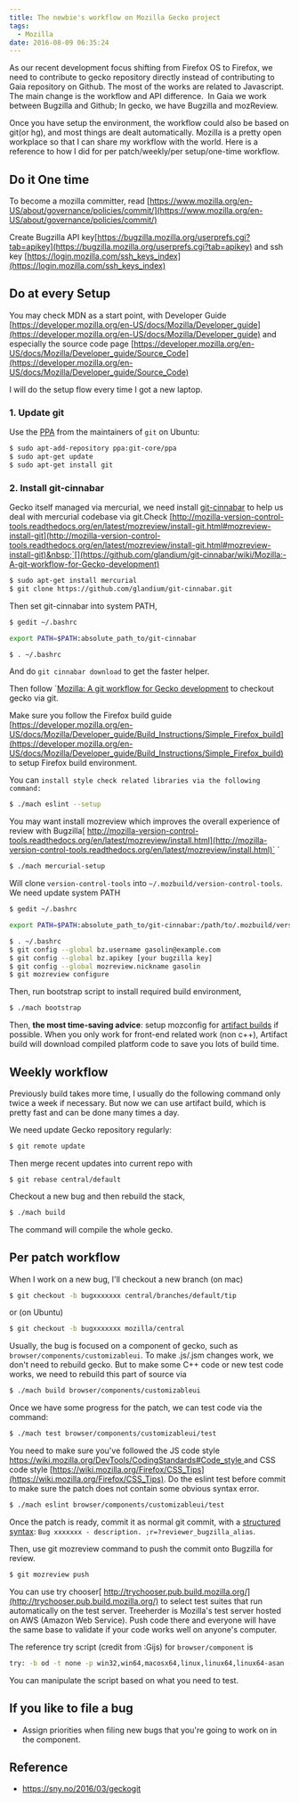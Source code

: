 ```yaml
---
title: The newbie's workflow on Mozilla Gecko project
tags:
  - Mozilla
date: 2016-08-09 06:35:24
---
```


As our recent development focus shifting from Firefox OS to Firefox, we need to contribute to gecko repository directly instead of contributing to Gaia repository on Github.
The most of the works are related to Javascript. The main change is the workflow and API difference.&nbsp; In Gaia we work between Bugzilla and Github; In gecko, we have Bugzilla and mozReview.

Once you have setup the environment, the workflow could also be based on git(or hg), and most things are dealt automatically. 
Mozilla is a pretty open workplace so that I can share my workflow with the world. Here is a reference to how I did for per patch/weekly/per setup/one-time workflow.

## Do it One time

To become a mozilla committer, read [https://www.mozilla.org/en-US/about/governance/policies/commit/](https://www.mozilla.org/en-US/about/governance/policies/commit/)

Create Bugzilla API key[https://bugzilla.mozilla.org/userprefs.cgi?tab=apikey](https://bugzilla.mozilla.org/userprefs.cgi?tab=apikey)
 and ssh key [https://login.mozilla.com/ssh_keys_index](https://login.mozilla.com/ssh_keys_index)


## Do at every Setup

You may check MDN as a start point, with Developer Guide [https://developer.mozilla.org/en-US/docs/Mozilla/Developer_guide](https://developer.mozilla.org/en-US/docs/Mozilla/Developer_guide) and especially the source code page
[https://developer.mozilla.org/en-US/docs/Mozilla/Developer_guide/Source_Code](https://developer.mozilla.org/en-US/docs/Mozilla/Developer_guide/Source_Code)

I will do the setup flow every time I got a new laptop.

### 1. Update git

Use the [PPA](https://launchpad.net/%7Egit-core/+archive/ubuntu/ppa) from the maintainers of `git` on Ubuntu: 

```sh
$ sudo apt-add-repository ppa:git-core/ppa
$ sudo apt-get update
$ sudo apt-get install git
```

### 2. Install git-cinnabar

Gecko itself managed via mercurial, we need install [git-cinnabar](https://github.com/glandium/git-cinnabar) to help us deal with mercurial codebase via git.Check [http://mozilla-version-control-tools.readthedocs.org/en/latest/mozreview/install-git.html#mozreview-install-git](http://mozilla-version-control-tools.readthedocs.org/en/latest/mozreview/install-git.html#mozreview-install-git)&nbsp;`[](https://github.com/glandium/git-cinnabar/wiki/Mozilla:-A-git-workflow-for-Gecko-development)

```sh
$ sudo apt-get install mercurial
$ git clone https://github.com/glandium/git-cinnabar.git
```

Then set git-cinnabar into system PATH,

```sh
$ gedit ~/.bashrc
```


```bash
export PATH=$PATH:absolute_path_to/git-cinnabar
```

```sh
$ . ~/.bashrc
```

And do `git cinnabar download` to get the faster helper.

Then follow `[Mozilla: A git workflow for Gecko development](https://github.com/glandium/git-cinnabar/wiki/Mozilla:-A-git-workflow-for-Gecko-development) to checkout gecko via git.

Make sure you follow the Firefox build guide [https://developer.mozilla.org/en-US/docs/Mozilla/Developer_guide/Build_Instructions/Simple_Firefox_build](https://developer.mozilla.org/en-US/docs/Mozilla/Developer_guide/Build_Instructions/Simple_Firefox_build) to setup Firefox build environment.

You can `install style check related libraries via the following command:`

```sh
$ ./mach eslint --setup
```

You may want install mozreview which improves the overall experience of review with Bugzilla[ http://mozilla-version-control-tools.readthedocs.org/en/latest/mozreview/install.html](http://mozilla-version-control-tools.readthedocs.org/en/latest/mozreview/install.html)` `

```sh
$ ./mach mercurial-setup
```

Will clone `version-control-tools` into `~/.mozbuild/version-control-tools`. We need update system PATH

```sh
$ gedit ~/.bashrc
```

```bash
export PATH=$PATH:absolute_path_to/git-cinnabar:/path/to/.mozbuild/version-control-tools/git/commands
```

```sh
$ . ~/.bashrc
$ git config --global bz.username gasolin@example.com
$ git config --global bz.apikey [your bugzilla key]
$ git config --global mozreview.nickname gasolin
$ git mozreview configure
```

Then, run bootstrap script to install required build environment,

```sh
$ ./mach bootstrap
```

Then, **the most time-saving advice**: setup mozconfig for [artifact builds](https://developer.mozilla.org/en-US/docs/Mozilla/Developer_guide/Build_Instructions/Artifact_builds) if possible. When you only work for front-end related work (non c++), Artifact build will download compiled platform code to save you lots of build time.


## Weekly workflow

Previously build takes more time, I usually do the following command only twice a week if necessary. But now we can use artifact build, which is pretty fast and can be done many times a day.

We need update Gecko repository regularly:

```sh
$ git remote update
```

Then merge recent updates into current repo with

```
$ git rebase central/default
```

Checkout a new bug and then rebuild the stack,

```sh
$ ./mach build
```

The command will compile the whole gecko.


## Per patch workflow

When I work on a new bug, I'll checkout a new branch (on mac)

```sh
$ git checkout -b bugxxxxxxx central/branches/default/tip
```

or (on Ubuntu)

```sh
$ git checkout -b bugxxxxxxx mozilla/central
```

Usually, the bug is focused on a component of gecko, such as `browser/components/customizableui`. To make .js/.jsm changes work, we don't need to rebuild gecko. But to make some C++ code or new test code works, we need to rebuild this part of source via

```sh
$ ./mach build browser/components/customizableui
```

Once we have some progress for the patch, we can test code via the command: 

```sh
$ ./mach test browser/components/customizableui/test
```

You need to make sure you've followed the JS code style [https://wiki.mozilla.org/DevTools/CodingStandards#Code_style ](https://wiki.mozilla.org/DevTools/CodingStandards#Code_style)and CSS code style [https://wiki.mozilla.org/Firefox/CSS_Tips](https://wiki.mozilla.org/Firefox/CSS_Tips). Do the eslint test before commit to make sure the patch does not contain some obvious syntax error.

```sh
$ ./mach eslint browser/components/customizableui/test
```

Once the patch is ready, commit it as normal git commit, with a [structured syntax](http://mozilla-version-control-tools.readthedocs.org/en/latest/mozreview/commits.html#mozreview-commits):
`Bug xxxxxxx - description. ;r=?reviewer_bugzilla_alias`.

Then, use git mozreview command to push the commit onto Bugzilla for review.

```sh
$ git mozreview push
```

You can use try chooser[ http://trychooser.pub.build.mozilla.org/](http://trychooser.pub.build.mozilla.org/) to select test suites that run automatically on the test server. Treeherder is Mozilla's test server hosted on AWS (Amazon Web Service). Push code there and everyone will have the same base to validate if your code works well on anyone's computer.

The reference try script (credit from :Gijs) for `browser/component` is

```sh
try: -b od -t none -p win32,win64,macosx64,linux,linux64,linux64-asan -u mochitest-bc,mochitest-e10s-bc,marionette,marionette-e10s
```

You can manipulate the script based on what you need to test.

## If you like to file a bug

* Assign priorities when filing new bugs that you're going to work on in the component.

## Reference

* https://sny.no/2016/03/geckogit

